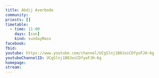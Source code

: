 ```yaml
---
title: Abdij Averbode
community:
priests: []
timetable:
  - time: 11:00
    days: [sun]
    kind: sundayMass
facebook:
fbid:
youtube: https://www.youtube.com/channel/UCgSlnj1B0JoiCDfyoFJH-6g
youtubeChannelID: UCgSlnj1B0JoiCDfyoFJH-6g
homepage:
stream:
---
```


